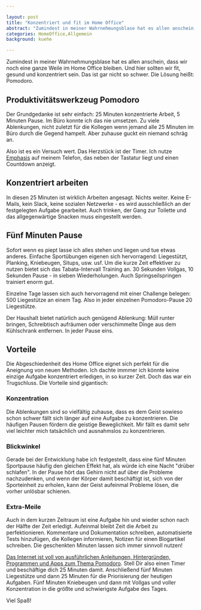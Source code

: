 ```yaml
---

layout: post
title: "Konzentriert und fit im Home Office"
abstract: "Zumindest in meiner Wahrnehmungsblase hat es allen anschein, dass wir noch eine ganze Weile im Home Office bleiben. Und hier sollten wir fit, gesund und konzentriert sein. Das ist gar nicht so schwer."
categories: HomeOffice,Allgemein
background: kuehe

---
```



Zumindest in meiner Wahrnehmungsblase hat es allen anschein, dass wir noch eine ganze Weile im Home Office bleiben. Und hier sollten wir fit, gesund und konzentriert sein. Das ist gar nicht so schwer. Die Lösung heißt: Pomodoro.

## Produktivitätswerkzeug Pomodoro

Der Grundgedanke ist sehr einfach: 25 Minuten konzentrierte Arbeit, 5 Minuten Pause. Im Büro konnte ich das nie umsetzen. Zu viele Ablenkungen, nicht zuletzt für die Kollegen wenn jemand alle 25 Minuten im Büro durch die Gegend hampelt. Aber zuhause guckt ein niemand schräg an.

Also ist es ein Versuch wert. Das Herzstück ist der Timer. Ich nutze [Emphasis](https://apps.apple.com/us/app/emphasis-focus-timer/id733300214) auf meinem Telefon, das neben der Tastatur liegt und einen Countdown anzeigt.


## Konzentriert arbeiten

In diesen 25 Minuten ist wirklich Arbeiten angesagt. Nichts weiter. Keine E-Mails, kein Slack, keine sozialen Netzwerke - es wird ausschließlich an der festgelegten Aufgabe gearbeitet. Auch trinken, der Gang zur Toilette und das allgegenwärtige Snacken muss eingestellt werden.


## Fünf Minuten Pause

Sofort wenn es piept lasse ich alles stehen und liegen und tue etwas anderes. Einfache Sportübungen eigenen sich hervorragend: Liegestützt, Planking, Kniebeugen, Situps, usw. usf. Um die kurze Zeit effektiver zu nutzen bietet sich das Tabata-Intervall Training an. 30 Sekunden Vollgas, 10 Sekunden Pause - in sieben Wiederholungen. Auch Springseilspringen trainiert enorm gut.

Einzelne Tage lassen sich auch hervorragend mit einer Challenge belegen: 500 Liegestütze an einem Tag. Also in jeder einzelnen Pomodoro-Pause 20 Liegestütze.

Der Haushalt bietet natürlich auch genügend Ablenkung: Müll runter bringen, Schreibtisch aufräumen oder verschimmelte Dinge aus dem Kühlschrank entfernen. In jeder Pause eins.


## Vorteile

Die Abgeschiedenheit des Home Office eignet sich perfekt für die Aneignung von neuen Methoden. Ich dachte immmer ich könnte keine einzige Aufgabe konzentriert erledigen, in so kurzer Zeit. Doch das war ein Trugschluss. Die Vorteile sind gigantisch:


### Konzentration

Die Ablenkungen sind so vielfältig zuhause, dass es dem Geist sowieso schon schwer fällt sich länger auf eine Aufgabe zu konzentrieren. Die häufigen Pausen fördern die geistige Beweglichkeit. Mir fällt es damit sehr viel leichter mich tatsächlich und ausnahmslos zu konzentrieren.


### Blickwinkel

Gerade bei der Entwicklung habe ich festgestellt, dass eine fünf Minuten Sportpause häufig den gleichen Effekt hat, als würde ich eine Nacht "drüber schlafen". In der Pause hört das Gehirn nicht auf über die Probleme nachzudenken, und wenn der Körper damit beschäftigt ist, sich von der Sporteinheit zu erholen, kann der Geist aufeinmal Probleme lösen, die vorher unlösbar schienen.


### Extra-Meile

Auch in dem kurzen Zeitraum ist eine Aufgabe hin und wieder schon nach der Hälfte der Zeit erledigt. Aufeinmal bleibt Zeit die Arbeit zu perfektionieren. Kommentare und Dokumentation schreiben, automatisierte Tests hinzufügen, die Kollegen informieren, Notizen für einen Blogartikel schreiben. Die geschenkten Minuten lassen sich immer sinnvoll nutzen!


[Das Internet ist voll von ausführlichen Anleitungen, Hintergründen, Programmen und Apps zum Thema Pomodoro](https://www.google.com/search?q=pomodoro+technique). Stell Dir also einen Timer und beschäftige dich 25 Minuten damit. Anschließend fünf Minuten Liegestütze und dann 25 Minuten für die Priorisierung der heutigen Aufgaben. Fünf Minuten Kniebeugen und dann mit Vollgas und voller Konzentration in die größte und schwierigste Aufgabe des Tages.

Viel Spaß!